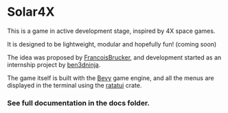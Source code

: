 # Solar4X

This is a game in active development stage, inspired by 4X space games.

It is designed to be lightweight, modular and hopefully fun! (coming soon)

The idea was proposed by [FrancoisBrucker](https://github.com/FrancoisBrucker), and development started as an internship project by [ben3dninja](https://github.com/ben3dninja).

The game itself is built with the [Bevy](https://bevyengine.org) game engine, and all the menus are displayed in the terminal using the [ratatui](https://ratatui.rs/) crate.

### See full documentation in the **docs** folder.